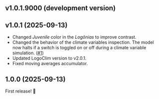 ## v1.0.1.9000 (development version)

## v1.0.1 (2025-09-13)

- Changed *Juvenile* color in the *Logônias* to improve contrast.
- Changed the behavior of the climate variables inspection. The model now halts if a switch is toggled on or off during a climate variable simulation. ([#1](https://github.com/sustentarea/logonia/issues/1))
- Updated LogoClim version to v2.0.1.
- Fixed moving averages accumulator.

## 1.0.0 (2025-09-13)

First release! 🎉

